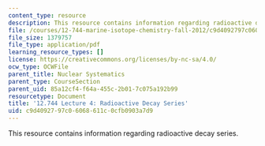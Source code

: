 ```yaml
---
content_type: resource
description: This resource contains information regarding radioactive decay series.
file: /courses/12-744-marine-isotope-chemistry-fall-2012/c9d4092797c06068611c0cfb0903a7d9_MIT12_744F12_Lec4.pdf
file_size: 1379757
file_type: application/pdf
learning_resource_types: []
license: https://creativecommons.org/licenses/by-nc-sa/4.0/
ocw_type: OCWFile
parent_title: Nuclear Systematics
parent_type: CourseSection
parent_uid: 85a12cf4-f64a-455c-2b01-7c075a192b99
resourcetype: Document
title: '12.744 Lecture 4: Radioactive Decay Series'
uid: c9d40927-97c0-6068-611c-0cfb0903a7d9
---
```

This resource contains information regarding radioactive decay series.
